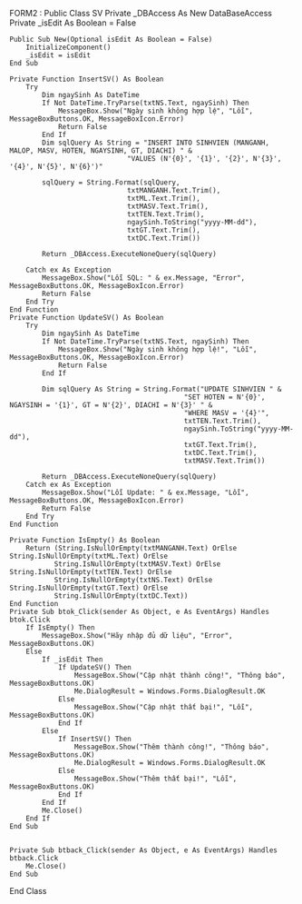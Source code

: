 FORM2 :
Public Class SV
    Private _DBAccess As New DataBaseAccess
    Private _isEdit As Boolean = False

    Public Sub New(Optional isEdit As Boolean = False)
        InitializeComponent()
        _isEdit = isEdit
    End Sub

    Private Function InsertSV() As Boolean
        Try
            Dim ngaySinh As DateTime
            If Not DateTime.TryParse(txtNS.Text, ngaySinh) Then
                MessageBox.Show("Ngày sinh không hợp lệ", "Lỗi", MessageBoxButtons.OK, MessageBoxIcon.Error)
                Return False
            End If
            Dim sqlQuery As String = "INSERT INTO SINHVIEN (MANGANH, MALOP, MASV, HOTEN, NGAYSINH, GT, DIACHI) " &
                                 "VALUES (N'{0}', '{1}', '{2}', N'{3}', '{4}', N'{5}', N'{6}')"

            sqlQuery = String.Format(sqlQuery,
                                 txtMANGANH.Text.Trim(),
                                 txtML.Text.Trim(),
                                 txtMASV.Text.Trim(),
                                 txtTEN.Text.Trim(),
                                 ngaySinh.ToString("yyyy-MM-dd"),
                                 txtGT.Text.Trim(),
                                 txtDC.Text.Trim())

            Return _DBAccess.ExecuteNoneQuery(sqlQuery)

        Catch ex As Exception
            MessageBox.Show("Lỗi SQL: " & ex.Message, "Error", MessageBoxButtons.OK, MessageBoxIcon.Error)
            Return False
        End Try
    End Function
    Private Function UpdateSV() As Boolean
        Try
            Dim ngaySinh As DateTime
            If Not DateTime.TryParse(txtNS.Text, ngaySinh) Then
                MessageBox.Show("Ngày sinh không hợp lệ!", "Lỗi", MessageBoxButtons.OK, MessageBoxIcon.Error)
                Return False
            End If

            Dim sqlQuery As String = String.Format("UPDATE SINHVIEN " &
                                               "SET HOTEN = N'{0}', NGAYSINH = '{1}', GT = N'{2}', DIACHI = N'{3}' " &
                                               "WHERE MASV = '{4}'",
                                               txtTEN.Text.Trim(),
                                               ngaySinh.ToString("yyyy-MM-dd"),
                                               txtGT.Text.Trim(),
                                               txtDC.Text.Trim(),
                                               txtMASV.Text.Trim())

            Return _DBAccess.ExecuteNoneQuery(sqlQuery)
        Catch ex As Exception
            MessageBox.Show("Lỗi Update: " & ex.Message, "Lỗi", MessageBoxButtons.OK, MessageBoxIcon.Error)
            Return False
        End Try
    End Function

    Private Function IsEmpty() As Boolean
        Return (String.IsNullOrEmpty(txtMANGANH.Text) OrElse String.IsNullOrEmpty(txtML.Text) OrElse
               String.IsNullOrEmpty(txtMASV.Text) OrElse String.IsNullOrEmpty(txtTEN.Text) OrElse
               String.IsNullOrEmpty(txtNS.Text) OrElse String.IsNullOrEmpty(txtGT.Text) OrElse
               String.IsNullOrEmpty(txtDC.Text))
    End Function
    Private Sub btok_Click(sender As Object, e As EventArgs) Handles btok.Click
        If IsEmpty() Then
            MessageBox.Show("Hãy nhập đủ dữ liệu", "Error", MessageBoxButtons.OK)
        Else
            If _isEdit Then
                If UpdateSV() Then
                    MessageBox.Show("Cập nhật thành công!", "Thông báo", MessageBoxButtons.OK)
                    Me.DialogResult = Windows.Forms.DialogResult.OK
                Else
                    MessageBox.Show("Cập nhật thất bại!", "Lỗi", MessageBoxButtons.OK)
                End If
            Else
                If InsertSV() Then
                    MessageBox.Show("Thêm thành công!", "Thông báo", MessageBoxButtons.OK)
                    Me.DialogResult = Windows.Forms.DialogResult.OK
                Else
                    MessageBox.Show("Thêm thất bại!", "Lỗi", MessageBoxButtons.OK)
                End If
            End If
            Me.Close()
        End If
    End Sub


    Private Sub btback_Click(sender As Object, e As EventArgs) Handles btback.Click
        Me.Close()
    End Sub
End Class

